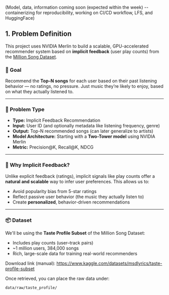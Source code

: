 (Model, data, information coming soon (expected within the week) -- containerizing for reproducibility, working on CI/CD workflow, LFS, and HuggingFace)

## 1. Problem Definition

This project uses NVIDIA Merlin to build a scalable, GPU-accelerated recommender system based on **implicit feedback** (user play counts) from the [Million Song Dataset](https://labrosa.ee.columbia.edu/millionsong/).

### 🎯 Goal

Recommend the **Top-N songs** for each user based on their past listening behavior — no ratings, no pressure. Just music they’re likely to enjoy, based on what they actually listened to.

---

### 📌 Problem Type

- **Type:** Implicit Feedback Recommendation
- **Input:** User ID (and optionally metadata like listening frequency, genre)
- **Output:** Top-N recommended songs (can later generalize to artists)
- **Model Architecture:** Starting with a **Two-Tower model** using NVIDIA Merlin
- **Metric:** Precision@K, Recall@K, NDCG

---

### 🧠 Why Implicit Feedback?

Unlike explicit feedback (ratings), implicit signals like play counts offer a **natural and scalable** way to infer user preferences. This allows us to:
- Avoid popularity bias from 5-star ratings
- Reflect passive user behavior (the music they actually listen to)
- Create **personalized**, behavior-driven recommendations

---

### 📦 Dataset

We'll be using the **Taste Profile Subset** of the Million Song Dataset:
- Includes play counts (user–track pairs)
- ~1 million users, 384,000 songs
- Rich, large-scale data for training real-world recommenders

Download link (manual):
https://www.kaggle.com/datasets/msdlyrics/taste-profile-subset

Once retrieved, you can place the raw data under:
```bash
data/raw/taste_profile/
